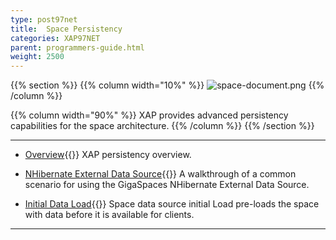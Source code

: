 ```yaml
---
type: post97net
title:  Space Persistency
categories: XAP97NET
parent: programmers-guide.html
weight: 2500
---
```




{{% section %}}
{{% column  width="10%" %}}
![space-document.png](/attachment_files/subject/persistence.png)
{{% /column %}}

{{% column width="90%" %}}
XAP provides advanced persistency capabilities for the space architecture.
{{% /column %}}
{{% /section %}}

<hr/>


- [Overview](./space-persistency.html){{<wbr>}}
XAP persistency overview.


- [NHibernate External Data Source](./hibernate-space-persistency.html){{<wbr>}}
A walkthrough of a common scenario for using the GigaSpaces NHibernate External Data Source.

- [Initial Data Load](./space-persistency-initial-load.html){{<wbr>}}
Space data source initial Load pre-loads the space with data before it is available for clients.

<hr/>


